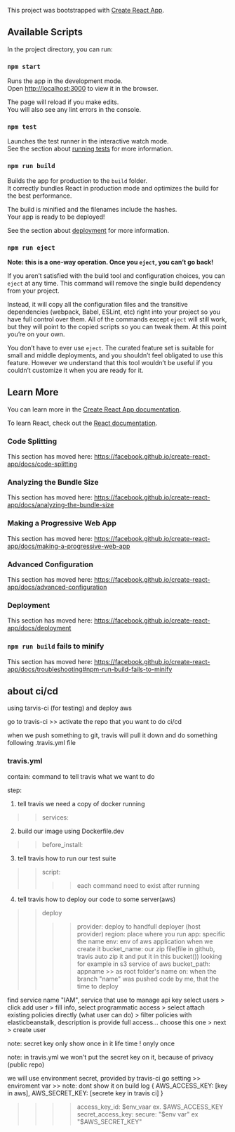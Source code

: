 This project was bootstrapped with [Create React App](https://github.com/facebook/create-react-app).

## Available Scripts

In the project directory, you can run:

### `npm start`

Runs the app in the development mode.<br />
Open [http://localhost:3000](http://localhost:3000) to view it in the browser.

The page will reload if you make edits.<br />
You will also see any lint errors in the console.

### `npm test`

Launches the test runner in the interactive watch mode.<br />
See the section about [running tests](https://facebook.github.io/create-react-app/docs/running-tests) for more information.

### `npm run build`

Builds the app for production to the `build` folder.<br />
It correctly bundles React in production mode and optimizes the build for the best performance.

The build is minified and the filenames include the hashes.<br />
Your app is ready to be deployed!

See the section about [deployment](https://facebook.github.io/create-react-app/docs/deployment) for more information.

### `npm run eject`

**Note: this is a one-way operation. Once you `eject`, you can’t go back!**

If you aren’t satisfied with the build tool and configuration choices, you can `eject` at any time. This command will remove the single build dependency from your project.

Instead, it will copy all the configuration files and the transitive dependencies (webpack, Babel, ESLint, etc) right into your project so you have full control over them. All of the commands except `eject` will still work, but they will point to the copied scripts so you can tweak them. At this point you’re on your own.

You don’t have to ever use `eject`. The curated feature set is suitable for small and middle deployments, and you shouldn’t feel obligated to use this feature. However we understand that this tool wouldn’t be useful if you couldn’t customize it when you are ready for it.

## Learn More

You can learn more in the [Create React App documentation](https://facebook.github.io/create-react-app/docs/getting-started).

To learn React, check out the [React documentation](https://reactjs.org/).

### Code Splitting

This section has moved here: https://facebook.github.io/create-react-app/docs/code-splitting

### Analyzing the Bundle Size

This section has moved here: https://facebook.github.io/create-react-app/docs/analyzing-the-bundle-size

### Making a Progressive Web App

This section has moved here: https://facebook.github.io/create-react-app/docs/making-a-progressive-web-app

### Advanced Configuration

This section has moved here: https://facebook.github.io/create-react-app/docs/advanced-configuration

### Deployment

This section has moved here: https://facebook.github.io/create-react-app/docs/deployment

### `npm run build` fails to minify

This section has moved here: https://facebook.github.io/create-react-app/docs/troubleshooting#npm-run-build-fails-to-minify

## about ci/cd

using tarvis-ci (for testing) and deploy aws

go to travis-ci >> activate the repo that you want to do ci/cd

when we push something to git, travis will pull it down and do something following .travis.yml file

### travis.yml

contain: command to tell travis what we want to do

step:
1. tell travis we need a copy of docker running
>> services: 
2. build our image using Dockerfile.dev
>> before_install:
3. tell travis how to run our test suite
>> script:
>>>> each command need to exist after running
4. tell travis how to deploy our code to some server(aws)
>> deploy
>>>> provider: deploy to handfull deployer (host provider)
>>>> region: place where you run
>>>> app: specific the name
>>>> env: env of aws application when we create it
>>>> bucket_name: our zip file(file in github, travis auto zip it and put it in this bucket()) 
        looking for example in s3 service of aws
>>>> bucket_path: appname >> as root folder's name
>>>> on: when the branch "name" was pushed code by me, that the time to deploy

find service name "IAM",  service that use to manage api key
select users > click add user > fill info, select programmatic access > select attach  existing policies directly
(what user can do) > filter policies with elasticbeanstalk, description is provide full access... choose this one >
next > create user

note: secret key only show once in it life time ! onyly once

note: in travis.yml we won't put the secret key on it, because of privacy (public repo)

we will use environment secret, provided by travis-ci
go setting >> enviroment var >> 
note: dont show it on build log
{
        AWS_ACCESS_KEY: [key in aws],
        AWS_SECRET_KEY: [secrete key in travis ci]
}

>>>> access_key_id: $env_vaar ex. $AWS_ACCESS_KEY
>>>> secret_access_key: secure: "$env var" ex "$AWS_SECRET_KEY"